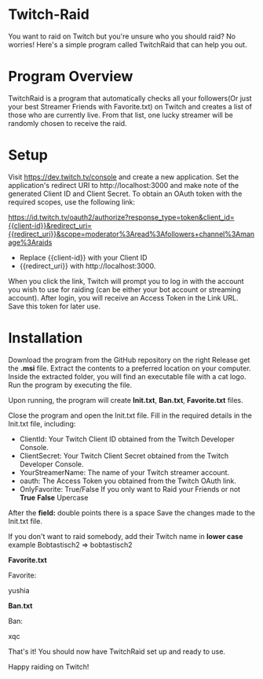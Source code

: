 # Twitch-Raid

You want to raid on Twitch but you're unsure who you should raid? No worries! Here's a simple program called TwitchRaid that can help you out.

# Program Overview

TwitchRaid is a program that automatically checks all your followers(Or just your best Streamer Friends with Favorite.txt) on Twitch and creates a list of those who are currently live. From that list, one lucky streamer will be randomly chosen to receive the raid.

# Setup

Visit https://dev.twitch.tv/console and create a new application.
Set the application's redirect URI to http://localhost:3000 and make note of the generated Client ID and Client Secret.
To obtain an OAuth token with the required scopes, use the following link:


https://id.twitch.tv/oauth2/authorize?response_type=token&client_id={{client-id}}&redirect_uri={{redirect_uri}}&scope=moderator%3Aread%3Afollowers+channel%3Amanage%3Araids

- Replace {{client-id}} with your Client ID
- {{redirect_uri}} with http://localhost:3000.

When you click the link, Twitch will prompt you to log in with the account you wish to use for raiding (can be either your bot account or streaming account). After login, you will receive an Access Token in the Link URL. Save this token for later use.

# Installation

Download the program from the GitHub repository on the right Release get the **.msi** file. 
Extract the contents to a preferred location on your computer.
Inside the extracted folder, you will find an executable file with a cat logo.
Run the program by executing the file.

Upon running, the program will create **Init.txt**, **Ban.txt**, **Favorite.txt** files.

Close the program and open the Init.txt file.
Fill in the required details in the Init.txt file, including:
- ClientId: Your Twitch Client ID obtained from the Twitch Developer Console.
- ClientSecret: Your Twitch Client Secret obtained from the Twitch Developer Console.
- YourStreamerName: The name of your Twitch streamer account.
- oauth: The Access Token you obtained from the Twitch OAuth link.
- OnlyFavorite: True/False  If you only want to Raid your Friends or not **True** **False** Upercase 

After the **field:** double points there is a space
Save the changes made to the Init.txt file.

If you don't want to raid somebody, add their Twitch name in **lower case** example Bobtastisch2 => bobtastisch2

**Favorite.txt**

Favorite:

yushia

**Ban.txt**

Ban:

xqc
 
That's it! You should now have TwitchRaid set up and ready to use.

Happy raiding on Twitch!

